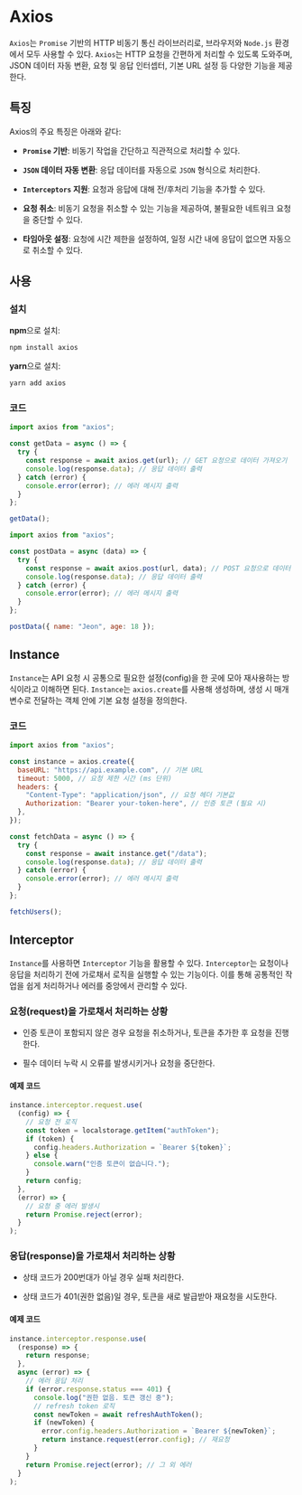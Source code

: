 # Axios

`Axios`는 `Promise` 기반의 HTTP 비동기 통신 라이브러리로, 브라우저와 `Node.js` 환경에서 모두 사용할 수 있다. `Axios`는 HTTP 요청을 간편하게 처리할 수 있도록 도와주며, JSON 데이터 자동 변환, 요청 및 응답 인터셉터, 기본 URL 설정 등 다양한 기능을 제공한다.

## 특징

Axios의 주요 특징은 아래와 같다:

- **`Promise` 기반**: 비동기 작업을 간단하고 직관적으로 처리할 수 있다.

- **`JSON` 데이터 자동 변환**: 응답 데이터를 자동으로 `JSON` 형식으로 처리한다.

- **`Interceptors` 지원**: 요청과 응답에 대해 전/후처리 기능을 추가할 수 있다.

- **요청 취소**: 비동기 요청을 취소할 수 있는 기능을 제공하여, 불필요한 네트워크 요청을 중단할 수 있다.

- **타임아웃 설정**: 요청에 시간 제한을 설정하여, 일정 시간 내에 응답이 없으면 자동으로 취소할 수 있다.

## 사용

### 설치

**npm**으로 설치:

```bash
npm install axios
```

**yarn**으로 설치:

```bash
yarn add axios
```

### 코드

```js
import axios from "axios";

const getData = async () => {
  try {
    const response = await axios.get(url); // GET 요청으로 데이터 가져오기
    console.log(response.data); // 응답 데이터 출력
  } catch (error) {
    console.error(error); // 에러 메시지 출력
  }
};

getData();
```

```js
import axios from "axios";

const postData = async (data) => {
  try {
    const response = await axios.post(url, data); // POST 요청으로 데이터 전송
    console.log(response.data); // 응답 데이터 출력
  } catch (error) {
    console.error(error); // 에러 메시지 출력
  }
};

postData({ name: "Jeon", age: 18 });
```

## Instance

`Instance`는 API 요청 시 공통으로 필요한 설정(config)을 한 곳에 모아 재사용하는 방식이라고 이해하면 된다. `Instance`는 `axios.create`를 사용해 생성하며, 생성 시 매개변수로 전달하는 객체 안에 기본 요청 설정을 정의한다.

### 코드

```js
import axios from "axios";

const instance = axios.create({
  baseURL: "https://api.example.com", // 기본 URL
  timeout: 5000, // 요청 제한 시간 (ms 단위)
  headers: {
    "Content-Type": "application/json", // 요청 헤더 기본값
    Authorization: "Bearer your-token-here", // 인증 토큰 (필요 시)
  },
});

const fetchData = async () => {
  try {
    const response = await instance.get("/data");
    console.log(response.data); // 응답 데이터 출력
  } catch (error) {
    console.error(error); // 에러 메시지 출력
  }
};

fetchUsers();
```

## Interceptor

`Instance`를 사용하면 `Interceptor` 기능을 활용할 수 있다. `Interceptor`는 요청이나 응답을 처리하기 전에 가로채서 로직을 실행할 수 있는 기능이다. 이를 통해 공통적인 작업을 쉽게 처리하거나 에러를 중앙에서 관리할 수 있다.

### 요청(request)을 가로채서 처리하는 상황

- 인증 토큰이 포함되지 않은 경우 요청을 취소하거나, 토큰을 추가한 후 요청을 진행한다.

- 필수 데이터 누락 시 오류를 발생시키거나 요청을 중단한다.

#### 예제 코드

```js
instance.interceptor.request.use(
  (config) => {
    // 요청 전 로직
    const token = localstorage.getItem("authToken");
    if (token) {
      config.headers.Authorization = `Bearer ${token}`;
    } else {
      console.warn("인증 토큰이 없습니다.");
    }
    return config;
  },
  (error) => {
    // 요청 중 에러 발생시
    return Promise.reject(error);
  }
);
```

### 응답(response)을 가로채서 처리하는 상황

- 상태 코드가 200번대가 아닐 경우 실패 처리한다.

- 상태 코드가 401(권한 없음)일 경우, 토큰을 새로 발급받아 재요청을 시도한다.

#### 예제 코드

```js
instance.interceptor.response.use(
  (response) => {
    return response;
  },
  async (error) => {
    // 에러 응답 처리
    if (error.response.status === 401) {
      console.log("권한 없음. 토큰 갱신 중");
      // refresh token 로직
      const newToken = await refreshAuthToken();
      if (newToken) {
        error.config.headers.Authorization = `Bearer ${newToken}`;
        return instance.request(error.config); // 재요청
      }
    }
    return Promise.reject(error); // 그 외 에러
  }
);
```
